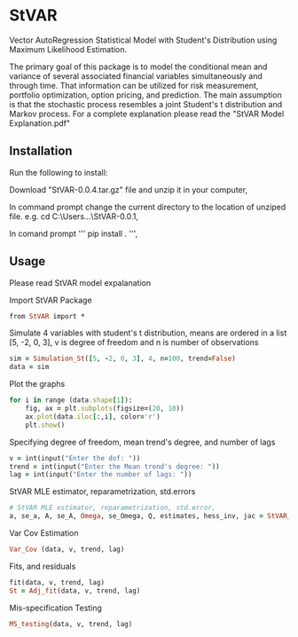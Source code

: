 # StVAR

Vector AutoRegression Statistical Model with Student's Distribution using Maximum Likelihood Estimation.

The primary goal of this package is to model the conditional mean and variance of several associated financial variables simultaneously and through time. That information can be utilized for risk measurement, portfolio optimization, option pricing, and prediction. The main assumption is that the stochastic process resembles a joint Student's t distribution and Markov process.
For a complete explanation please read the "StVAR Model Explanation.pdf"

## Installation
Run the following to install:

Download "StVAR-0.0.4.tar.gz" file and unzip it in your computer,

In command prompt change the current directory to the location of unziped file. e.g. cd C:\Users\...\StVAR-0.0.1,

In comand prompt ''' pip install . ''',


## Usage
Please read StVAR model expalanation 

Import StVAR Package
```ruby
from StVAR import *
```

Simulate 4 variables with student's t distribution, means are ordered in a list [5, -2, 0, 3], v is degree of freedom and n is number of observations
```ruby
sim = Simulation_St([5, -2, 0, 3], 4, n=100, trend=False)  
data = sim
```

Plot the graphs 
```ruby
for i in range (data.shape[1]):
    fig, ax = plt.subplots(figsize=(20, 10))
    ax.plot(data.iloc[:,i], color='r')    
    plt.show()
```
    
Specifying degree of freedom, mean trend's degree, and number of lags
```ruby
v = int(input("Enter the dof: "))
trend = int(input("Enter the Mean trend's degree: "))
lag = int(input("Enter the number of lags: "))
```

StVAR MLE estimator, reparametrization, std.errors
```ruby
# StVAR MLE estimator, reparametrization, std.error,
a, se_a, A, se_A, Omega, se_Omega, Q, estimates, hess_inv, jac = StVAR_est(data, v, trend, lag)
```

Var Cov Estimation
```ruby
Var_Cov (data, v, trend, lag)
```

Fits, and residuals
```ruby
fit(data, v, trend, lag)
St = Adj_fit(data, v, trend, lag)
```

Mis-specification Testing
```ruby
MS_testing(data, v, trend, lag)
```

